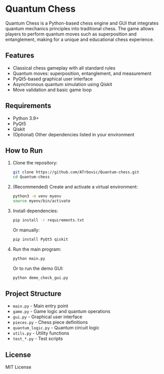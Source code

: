 # Quantum Chess

Quantum Chess is a Python-based chess engine and GUI that integrates quantum mechanics principles into traditional chess. The game allows players to perform quantum moves such as superposition and entanglement, making for a unique and educational chess experience.

## Features
- Classical chess gameplay with all standard rules
- Quantum moves: superposition, entanglement, and measurement
- PyQt5-based graphical user interface
- Asynchronous quantum simulation using Qiskit
- Move validation and basic game loop

## Requirements
- Python 3.9+
- PyQt5
- Qiskit
- (Optional) Other dependencies listed in your environment

## How to Run
1. Clone the repository:
   ```bash
   git clone https://github.com/ATrbovic/Quantum-chess.git
   cd Quantum-chess
   ```
2. (Recommended) Create and activate a virtual environment:
   ```bash
   python3 -m venv myenv
   source myenv/bin/activate
   ```
3. Install dependencies:
   ```bash
   pip install -r requirements.txt
   ```
   Or manually:
   ```bash
   pip install PyQt5 qiskit
   ```
4. Run the main program:
   ```bash
   python main.py
   ```
   Or to run the demo GUI:
   ```bash
   python demo_check_gui.py
   ```

## Project Structure
- `main.py` - Main entry point
- `game.py` - Game logic and quantum operations
- `gui.py` - Graphical user interface
- `pieces.py` - Chess piece definitions
- `quantum_logic.py` - Quantum circuit logic
- `utils.py` - Utility functions
- `test_*.py` - Test scripts

## License
MIT License
